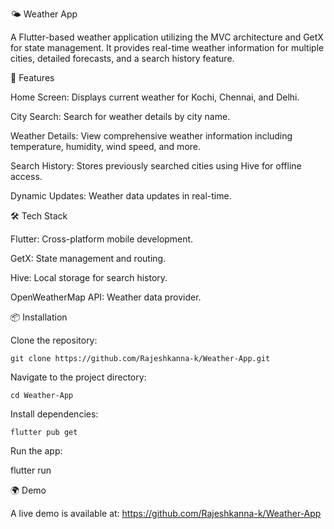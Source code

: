 🌤️ Weather App

  A Flutter-based weather application utilizing the MVC architecture and GetX for state management. It provides real-time weather information for multiple cities, detailed forecasts, and a search history feature.

📱 Features

  Home Screen: Displays current weather for Kochi, Chennai, and Delhi.
  
  City Search: Search for weather details by city name.
  
  Weather Details: View comprehensive weather information including temperature, humidity, wind speed, and more.
  
  Search History: Stores previously searched cities using Hive for offline access.
  
  Dynamic Updates: Weather data updates in real-time.

🛠️ Tech Stack

  Flutter: Cross-platform mobile development.
  
  GetX: State management and routing.
  
  Hive: Local storage for search history.
  
  OpenWeatherMap API: Weather data provider.

📦 Installation

  Clone the repository:
  
    git clone https://github.com/Rajeshkanna-k/Weather-App.git
  
  
  Navigate to the project directory:
  
    cd Weather-App
  
  
  Install dependencies:
  
    flutter pub get


Run the app:

  flutter run

🌍 Demo

  A live demo is available at: https://github.com/Rajeshkanna-k/Weather-App
